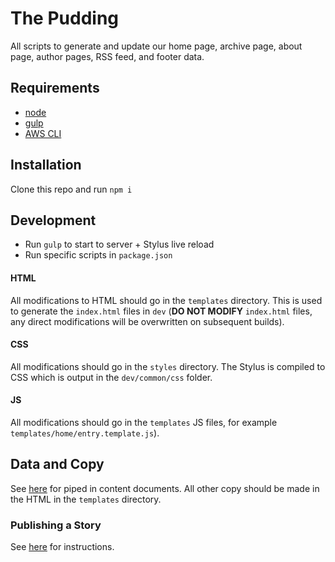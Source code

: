 # The Pudding

All scripts to generate and update our home page, archive page, about page, author pages, RSS feed, and footer data.

## Requirements

- [node](https://nodejs.org)
- [gulp](https://gulpjs.com/)
- [AWS CLI](https://aws.amazon.com/cli/)

## Installation

Clone this repo and run `npm i`

## Development

- Run `gulp` to start to server + Stylus live reload
- Run specific scripts in `package.json`

#### HTML

All modifications to HTML should go in the `templates` directory. This is used
to generate the `index.html` files in `dev` (**DO NOT MODIFY** `index.html`
files, any direct modifications will be overwritten on subsequent builds).

#### CSS

All modifications should go in the `styles` directory. The Stylus is compiled to CSS which is output in the `dev/common/css` folder.

#### JS

All modifications should go in the `templates` JS files, for example `templates/home/entry.template.js`).

## Data and Copy

See [here](https://www.notion.so/thepudding/Data-and-Copy-7cb246a38ddc4b8883651b21dc06746e) for piped in content documents. All other copy should be made in the HTML in the `templates` directory.

### Publishing a Story

See [here](https://www.notion.so/thepudding/Publish-A-New-Story-c847b223ad814599a679b41dea6281a0) for instructions.
